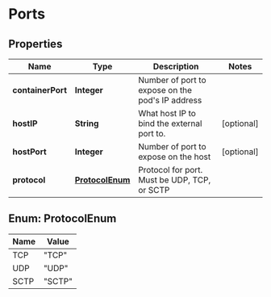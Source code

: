 

# Ports


## Properties

| Name | Type | Description | Notes |
|------------ | ------------- | ------------- | -------------|
|**containerPort** | **Integer** | Number of port to expose on the pod&#39;s IP address |  |
|**hostIP** | **String** | What host IP to bind the external port to. |  [optional] |
|**hostPort** | **Integer** | Number of port to expose on the host |  [optional] |
|**protocol** | [**ProtocolEnum**](#ProtocolEnum) | Protocol for port. Must be UDP, TCP, or SCTP |  |



## Enum: ProtocolEnum

| Name | Value |
|---- | -----|
| TCP | &quot;TCP&quot; |
| UDP | &quot;UDP&quot; |
| SCTP | &quot;SCTP&quot; |



